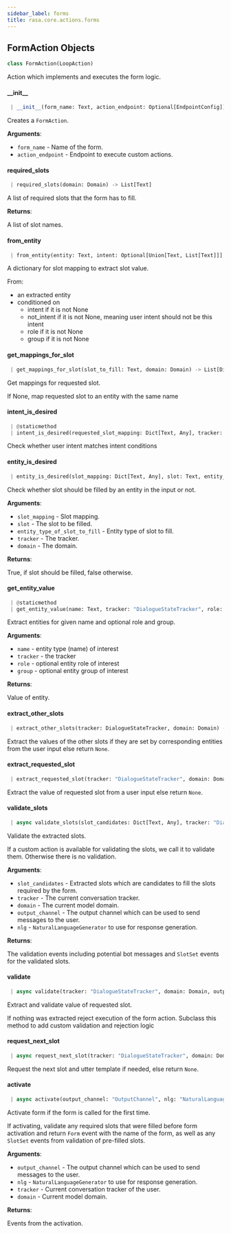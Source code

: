 ```yaml
---
sidebar_label: forms
title: rasa.core.actions.forms
---
```


## FormAction Objects

```python
class FormAction(LoopAction)
```

Action which implements and executes the form logic.

#### \_\_init\_\_

```python
 | __init__(form_name: Text, action_endpoint: Optional[EndpointConfig]) -> None
```

Creates a `FormAction`.

**Arguments**:

- `form_name` - Name of the form.
- `action_endpoint` - Endpoint to execute custom actions.

#### required\_slots

```python
 | required_slots(domain: Domain) -> List[Text]
```

A list of required slots that the form has to fill.

**Returns**:

  A list of slot names.

#### from\_entity

```python
 | from_entity(entity: Text, intent: Optional[Union[Text, List[Text]]] = None, not_intent: Optional[Union[Text, List[Text]]] = None, role: Optional[Text] = None, group: Optional[Text] = None) -> Dict[Text, Any]
```

A dictionary for slot mapping to extract slot value.

From:
- an extracted entity
- conditioned on
    - intent if it is not None
    - not_intent if it is not None,
        meaning user intent should not be this intent
    - role if it is not None
    - group if it is not None

#### get\_mappings\_for\_slot

```python
 | get_mappings_for_slot(slot_to_fill: Text, domain: Domain) -> List[Dict[Text, Any]]
```

Get mappings for requested slot.

If None, map requested slot to an entity with the same name

#### intent\_is\_desired

```python
 | @staticmethod
 | intent_is_desired(requested_slot_mapping: Dict[Text, Any], tracker: "DialogueStateTracker") -> bool
```

Check whether user intent matches intent conditions

#### entity\_is\_desired

```python
 | entity_is_desired(slot_mapping: Dict[Text, Any], slot: Text, entity_type_of_slot_to_fill: Optional[Text], tracker: DialogueStateTracker, domain: Domain) -> bool
```

Check whether slot should be filled by an entity in the input or not.

**Arguments**:

- `slot_mapping` - Slot mapping.
- `slot` - The slot to be filled.
- `entity_type_of_slot_to_fill` - Entity type of slot to fill.
- `tracker` - The tracker.
- `domain` - The domain.
  

**Returns**:

  True, if slot should be filled, false otherwise.

#### get\_entity\_value

```python
 | @staticmethod
 | get_entity_value(name: Text, tracker: "DialogueStateTracker", role: Optional[Text] = None, group: Optional[Text] = None) -> Any
```

Extract entities for given name and optional role and group.

**Arguments**:

- `name` - entity type (name) of interest
- `tracker` - the tracker
- `role` - optional entity role of interest
- `group` - optional entity group of interest
  

**Returns**:

  Value of entity.

#### extract\_other\_slots

```python
 | extract_other_slots(tracker: DialogueStateTracker, domain: Domain) -> Dict[Text, Any]
```

Extract the values of the other slots
if they are set by corresponding entities from the user input
else return `None`.

#### extract\_requested\_slot

```python
 | extract_requested_slot(tracker: "DialogueStateTracker", domain: Domain) -> Dict[Text, Any]
```

Extract the value of requested slot from a user input
else return `None`.

#### validate\_slots

```python
 | async validate_slots(slot_candidates: Dict[Text, Any], tracker: "DialogueStateTracker", domain: Domain, output_channel: OutputChannel, nlg: NaturalLanguageGenerator) -> List[Event]
```

Validate the extracted slots.

If a custom action is available for validating the slots, we call it to validate
them. Otherwise there is no validation.

**Arguments**:

- `slot_candidates` - Extracted slots which are candidates to fill the slots required
  by the form.
- `tracker` - The current conversation tracker.
- `domain` - The current model domain.
- `output_channel` - The output channel which can be used to send messages
  to the user.
- `nlg` - `NaturalLanguageGenerator` to use for response generation.
  

**Returns**:

  The validation events including potential bot messages and `SlotSet` events
  for the validated slots.

#### validate

```python
 | async validate(tracker: "DialogueStateTracker", domain: Domain, output_channel: OutputChannel, nlg: NaturalLanguageGenerator) -> List[Event]
```

Extract and validate value of requested slot.

If nothing was extracted reject execution of the form action.
Subclass this method to add custom validation and rejection logic

#### request\_next\_slot

```python
 | async request_next_slot(tracker: "DialogueStateTracker", domain: Domain, output_channel: OutputChannel, nlg: NaturalLanguageGenerator, events_so_far: List[Event]) -> List[Event]
```

Request the next slot and utter template if needed, else return `None`.

#### activate

```python
 | async activate(output_channel: "OutputChannel", nlg: "NaturalLanguageGenerator", tracker: "DialogueStateTracker", domain: "Domain") -> List[Event]
```

Activate form if the form is called for the first time.

If activating, validate any required slots that were filled before
form activation and return `Form` event with the name of the form, as well
as any `SlotSet` events from validation of pre-filled slots.

**Arguments**:

- `output_channel` - The output channel which can be used to send messages
  to the user.
- `nlg` - `NaturalLanguageGenerator` to use for response generation.
- `tracker` - Current conversation tracker of the user.
- `domain` - Current model domain.
  

**Returns**:

  Events from the activation.

